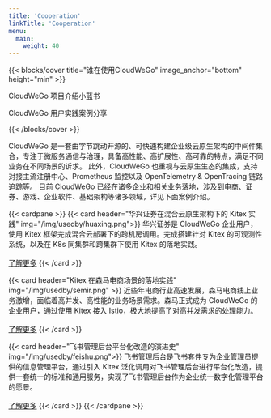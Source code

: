 ```yaml
---
title: 'Cooperation'
linkTitle: 'Cooperation'
menu:
  main:
    weight: 40
---
```


{{< blocks/cover title="谁在使用CloudWeGo" image_anchor="bottom" height="min" >}}

<p>
CloudWeGo 项目介绍小蓝书 &nbsp&nbsp
<a id="file_download_bluebook" href="https://github.com/cloudwego/community/raw/main/CloudWeGo_BlueBook_Project_Introduction.pdf"><i class="fas fa-download"></i></a>
</p>

<p class="lead mt-5">CloudWeGo 用户实践案例分享</p>

{{< /blocks/cover >}}

<div class="container l-container--padded">

<div class="row">
</div>

<div class="row">
<div class="col-12 col-lg-12">
<p class="my-3">
CloudWeGo 是一套由字节跳动开源的、可快速构建企业级云原生架构的中间件集合，专注于微服务通信与治理，具备高性能、高扩展性、高可靠的特点，满足不同业务在不同场景的诉求。
此外，CloudWeGo 也重视与云原生生态的集成，支持对接主流注册中心、Prometheus 监控以及 OpenTelemetry & OpenTracing 链路追踪等。
目前 CloudWeGo 已经在诸多企业和相关业务落地，涉及到电商、证券、游戏、企业软件、基础架构等诸多领域，详见下面案例介绍。
</p>

{{< cardpane >}}
{{< card header="华兴证券在混合云原生架构下的 Kitex 实践" img="/img/usedby/huaxing.png">}}
华兴证券是 CloudWeGo 企业用户，使用 Kitex 框架完成混合云部署下的跨机房调用。完成搭建针对 Kitex 的可观测性系统，以及在 K8s 同集群和跨集群下使用 Kitex 的落地实践。<br/><br/>
<a href='{{< relref "huaxingsec" >}}'>了解更多</a>
{{< /card >}}

{{< card header="Kitex 在森马电商场景的落地实践" img="/img/usedby/semir.png" >}}
近些年电商行业高速发展，森马电商线上业务激增，面临着高并发、高性能的业务场景需求。森马正式成为 CloudWeGo 的企业用户，通过使用 Kitex 接入 Istio，极大地提高了对高并发需求的处理能力。<br/><br/>
<a href='{{< relref "semir" >}}'>了解更多</a>
{{< /card >}}

{{< card header="飞书管理后台平台化改造的演进史"  img="/img/usedby/feishu.png">}}
飞书管理后台是飞书套件专为企业管理员提供的信息管理平台，通过引入 Kitex 泛化调用对飞书管理后台进行平台化改造，提供一套统一的标准和通用服务，实现了飞书管理后台作为企业统一数字化管理平台的愿景。<br/><br/>
<a href='{{< relref "feishu" >}}'>了解更多</a>
{{< /card >}}
{{< /cardpane >}}

</div>
</div>
</div>

<script>
  document.getElementById("file_download_bluebook").addEventListener("click", function(){
    gtag('event', 'file_download_bluebook', {
      "event_name": "file_download_bluebook",
    });

  })
</script>

